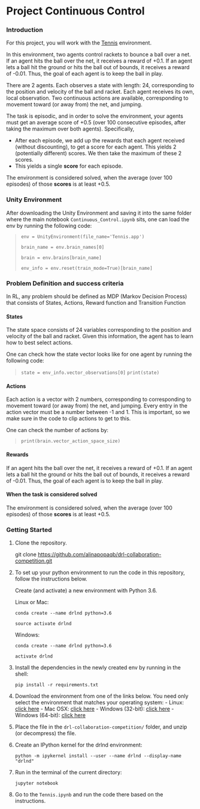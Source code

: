 # Project Continuous Control

### Introduction

For this project, you will work with the [Tennis](https://github.com/Unity-Technologies/ml-agents/blob/master/docs/Learning-Environment-Examples.md#tennis) environment.

In this environment, two agents control rackets to bounce a ball over a net. If an agent hits the ball over the net, it receives a reward of +0.1.  If an agent lets a ball hit the ground or hits the ball out of bounds, it receives a reward of -0.01.  Thus, the goal of each agent is to keep the ball in play.

There are 2 agents. Each observes a state with length: 24, corresponding to the position and velocity of the ball and racket. Each agent receives its own, local observation.  Two continuous actions are available, corresponding to movement toward (or away from) the net, and jumping. 

The task is episodic, and in order to solve the environment, your agents must get an average score of +0.5 (over 100 consecutive episodes, after taking the maximum over both agents). Specifically,

- After each episode, we add up the rewards that each agent received (without discounting), to get a score for each agent. This yields 2 (potentially different) scores. We then take the maximum of these 2 scores.
- This yields a single **score** for each episode.

The environment is considered solved, when the average (over 100 episodes) of those **scores** is at least +0.5.


### Unity Environment
After downloading the Unity Environment and saving it into the same folder where the main notebook `Continuous_Control.ipynb` sits, one can load the env by running the following code:

> `env = UnityEnvironment(file_name='Tennis.app')`
>
>  `brain_name = env.brain_names[0]`
>
>  `brain = env.brains[brain_name]`
>
>  `env_info = env.reset(train_mode=True)[brain_name]`


### Problem Definition and success criteria
In RL, any problem should be defined as MDP (Markov Decision Process) that consists of States, Actions, Reward function and Transition Function

#### States

The state space consists of 24 variables corresponding to the position and velocity of the ball and racket.
Given this information, the agent has to learn how to best select actions.  

One can check how the state vector looks like for one agent by running the following code:

> `state = env_info.vector_observations[0]`
> `print(state)`


#### Actions
Each action is a vector with 2 numbers, corresponding to corresponding to movement toward (or away from) the net, and jumping.
Every entry in the action vector must be a number between -1 and 1. This is important, so we make sure in the code to clip actions to get to this.

One can check the number of actions by:

> `print(brain.vector_action_space_size)`


#### Rewards

If an agent hits the ball over the net, it receives a reward of +0.1. If an agent lets a ball hit the ground or hits the ball out of bounds, it receives a reward of -0.01. Thus, the goal of each agent is to keep the ball in play.


#### When the task is considered solved

The environment is considered solved, when the average (over 100 episodes) of those **scores** is at least +0.5.


### Getting Started

1. Clone the repository.
   
   git clone https://github.com/alinapopaqb/drl-collaboration-competition.git
 
2. To set up your python environment to run the code in this repository, follow the instructions below.
      
      Create (and activate) a new environment with Python 3.6.
      
      Linux or Mac:
      
      `conda create --name drlnd python=3.6`
      
      `source activate drlnd`
      
      Windows:
      
      `conda create --name drlnd python=3.6 `
      
      `activate drlnd`
      
3. Install the dependencies in the newly created env by running in the shell:
     
     `pip install -r requirements.txt`

4. Download the environment from one of the links below.  You need only select the environment that matches your operating system:
       - Linux: [click here](https://s3-us-west-1.amazonaws.com/udacity-drlnd/P3/Tennis/Tennis_Linux.zip)
       - Mac OSX: [click here](https://s3-us-west-1.amazonaws.com/udacity-drlnd/P3/Tennis/Tennis.app.zip)
       - Windows (32-bit): [click here](https://s3-us-west-1.amazonaws.com/udacity-drlnd/P3/Tennis/Tennis_Windows_x86.zip)
       - Windows (64-bit): [click here](https://s3-us-west-1.amazonaws.com/udacity-drlnd/P3/Tennis/Tennis_Windows_x86_64.zip)
       
5. Place the file in the `drl-collaboration-competition/` folder, and unzip (or decompress) the file. 

6. Create an IPython kernel for the drlnd environment:

    `python -m ipykernel install --user --name drlnd --display-name "drlnd"`

7. Run in the terminal of the current  directory:

    `jupyter notebook`

8. Go to the `Tennis.ipynb` and run the code there based on the instructions.
